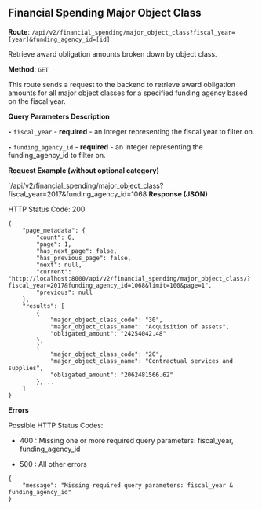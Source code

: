 
## Financial Spending Major Object Class
**Route**: `/api/v2/financial_spending/major_object_class?fiscal_year=[year]&funding_agency_id=[id]`

Retrieve award obligation amounts broken down by object class.

**Method**: `GET`

This route sends a request to the backend to retrieve award obligation amounts for all major object classes for a specified funding agency based on the fiscal year.

**Query Parameters Description**

**-** `fiscal_year` - **required** - an integer representing the fiscal year to filter on.

**-** `funding_agency_id` - **required** - an integer representing the funding_agency_id to filter on.

**Request Example (without optional category)**

`/api/v2/financial_spending/major_object_class?fiscal_year=2017&funding_agency_id=1068
**Response (JSON)**

HTTP Status Code: 200

```
{
    "page_metadata": {
        "count": 6,
        "page": 1,
        "has_next_page": false,
        "has_previous_page": false,
        "next": null,
        "current": "http://localhost:8000/api/v2/financial_spending/major_object_class/?fiscal_year=2017&funding_agency_id=1068&limit=100&page=1",
        "previous": null
    },
    "results": [
        {
            "major_object_class_code": "30",
            "major_object_class_name": "Acquisition of assets",
            "obligated_amount": "24254042.48"
        },
        {
            "major_object_class_code": "20",
            "major_object_class_name": "Contractual services and supplies",
            "obligated_amount": "2062481566.62"
        },...
    ]
}
```


**Errors**

Possible HTTP Status Codes:

- 400 : Missing one or more required query parameters: fiscal_year, funding_agency_id

- 500 : All other errors
```
{
    "message": "Missing required query parameters: fiscal_year & funding_agency_id"
}
```
